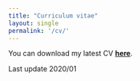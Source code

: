 ```yaml
---
title: "Curriculum vitae"
layout: single
permalink: '/cv/'
---
```


You can download my latest CV **[here]({{site.url}}/assets/CV_Gaoyi_Shi.pdf)**. 

Last update 2020/01
